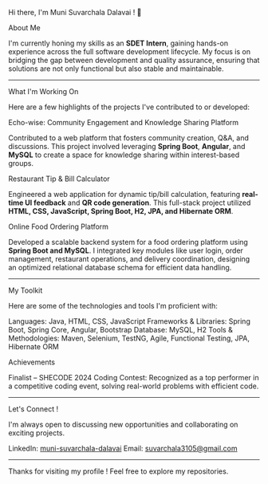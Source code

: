 Hi there, I'm Muni Suvarchala Dalavai ! 👋

About Me

I'm currently honing my skills as an **SDET Intern**, gaining hands-on experience across the full software development lifecycle. My focus is on bridging the gap between development and quality assurance, ensuring that solutions are not only functional but also stable and maintainable.

-----

What I'm Working On

Here are a few highlights of the projects I've contributed to or developed:

Echo-wise: Community Engagement and Knowledge Sharing Platform

Contributed to a web platform that fosters community creation, Q\&A, and discussions. This project involved leveraging **Spring Boot**, **Angular**, and **MySQL** to create a space for knowledge sharing within interest-based groups.

Restaurant Tip & Bill Calculator

Engineered a web application for dynamic tip/bill calculation, featuring **real-time UI feedback** and **QR code generation**. This full-stack project utilized **HTML, CSS, JavaScript, Spring Boot, H2, JPA, and Hibernate ORM**.

Online Food Ordering Platform 

Developed a scalable backend system for a food ordering platform using **Spring Boot and MySQL**. I integrated key modules like user login, order management, restaurant operations, and delivery coordination, designing an optimized relational database schema for efficient data handling.

-----

My Toolkit

Here are some of the technologies and tools I'm proficient with:

   Languages: Java, HTML, CSS, JavaScript
  Frameworks & Libraries: Spring Boot, Spring Core, Angular, Bootstrap
  Database: MySQL, H2
  Tools & Methodologies: Maven, Selenium, TestNG, Agile, Functional Testing, JPA, Hibernate ORM


 Achievements

  Finalist – SHECODE 2024 Coding Contest: Recognized as a top performer in a competitive coding event, solving real-world problems with efficient code.

-----

Let's Connect !

I'm always open to discussing new opportunities and collaborating on exciting projects.

  LinkedIn: [muni-suvarchala-dalavai](https://www.google.com/search?q=https://www.linkedin.com/in/muni-suvarchala-dalavai)
  Email: suvarchala3105@gmail.com

-----

Thanks for visiting my profile ! Feel free to explore my repositories.

